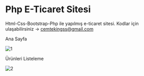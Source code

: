 # Php E-Ticaret Sitesi
Html-Css-Bootstrap-Php ile yapılmış e-ticaret sitesi.
Kodlar için ulaşabilirsiniz -> cemtekingss@gmail.com

Ana Sayfa


![1](https://github.com/cemtekinn/phpeticaretwebsite/blob/main/AnaSayfa.jpg)


Ürünleri Listeleme


![2](https://github.com/cemtekinn/phpeticaretwebsite/blob/main/Kategoriler.jpg)

